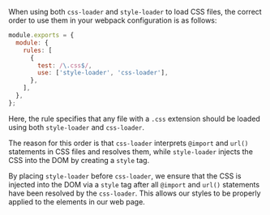 When using both `css-loader` and `style-loader` to load CSS files, the correct order to use them in your webpack configuration is as follows:

```javascript
module.exports = {
  module: {
    rules: [
      {
        test: /\.css$/,
        use: ['style-loader', 'css-loader'],
      },
    ],
  },
};
```

Here, the rule specifies that any file with a `.css` extension should be loaded using both `style-loader` and `css-loader`.

The reason for this order is that `css-loader` interprets `@import` and `url()` statements in CSS files and resolves them, while `style-loader` injects the CSS into the DOM by creating a `style` tag. 

By placing `style-loader` before `css-loader`, we ensure that the CSS is injected into the DOM via a `style` tag after all `@import` and `url()` statements have been resolved by the `css-loader`. This allows our styles to be properly applied to the elements in our web page.